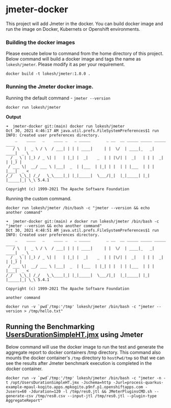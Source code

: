 # jmeter-docker
This project will add Jmeter in the docker. You can build docker image and run the image on Docker, Kubernets or Openshift environments. 

### Building the docker images

Please execute below to command from the home directory of this project. Below command will build a docker image and tags the name as ``lokesh/jmeter``. Please modify it as per your requirement.

```shell
docker build -t lokesh/jmeter:1.0.0 .
```

### Running the Jmeter docker image.
Running the default command - `jmeter --version`

```shell
docker run lokesh/jmeter
```
**Output**
```shell
➜  jmeter-docker git:(main) docker run lokesh/jmeter
Oct 30, 2021 4:46:17 AM java.util.prefs.FileSystemPreferences$1 run
INFO: Created user preferences directory.
    _    ____   _    ____ _   _ _____       _ __  __ _____ _____ _____ ____
   / \  |  _ \ / \  / ___| | | | ____|     | |  \/  | ____|_   _| ____|  _ \
  / _ \ | |_) / _ \| |   | |_| |  _|    _  | | |\/| |  _|   | | |  _| | |_) |
 / ___ \|  __/ ___ \ |___|  _  | |___  | |_| | |  | | |___  | | | |___|  _ <
/_/   \_\_| /_/   \_\____|_| |_|_____|  \___/|_|  |_|_____| |_| |_____|_| \_\ 5.4.1

Copyright (c) 1999-2021 The Apache Software Foundation
```

Running the custom command. 

```shell
docker run lokesh/jmeter /bin/bash -c "jmeter --version && echo another command"
```

```shell
➜  jmeter-docker git:(main) ✗ docker run lokesh/jmeter /bin/bash -c "jmeter --version && echo another command"
Oct 30, 2021 4:48:51 AM java.util.prefs.FileSystemPreferences$1 run
INFO: Created user preferences directory.
    _    ____   _    ____ _   _ _____       _ __  __ _____ _____ _____ ____
   / \  |  _ \ / \  / ___| | | | ____|     | |  \/  | ____|_   _| ____|  _ \
  / _ \ | |_) / _ \| |   | |_| |  _|    _  | | |\/| |  _|   | | |  _| | |_) |
 / ___ \|  __/ ___ \ |___|  _  | |___  | |_| | |  | | |___  | | | |___|  _ <
/_/   \_\_| /_/   \_\____|_| |_|_____|  \___/|_|  |_|_____| |_| |_____|_| \_\ 5.4.1

Copyright (c) 1999-2021 The Apache Software Foundation

another command
```

```shell
docker run -v `pwd`/tmp:'/tmp' lokesh/jmeter /bin/bash -c "jmeter --version > /tmp/hello.txt"
```


## Running the Benchmarking [UsersDurationSimpleHT.jmx](UsersDurationSimpleHT.jmx) using Jmeter
Below command will use the docker image to run the test and generate the aggregate report to docker containers /tmp directory. This command also mounts the docker container's `/tmp` directory to `hostPwd/tmp` so that we can see the results after Jmeter benchmark execution is completed in the docker container.

```shell
docker run -v `pwd`/tmp:'/tmp' lokesh/jmeter /bin/bash -c "jmeter -n -t /opt/UsersDurationSimpleHT.jmx -Jschema=http -Jurl=process-quarkus-example-mpaul-kogito.apps.mpkogito.p9nf.p1.openshiftapps.com -Jusers=60 -Jduration=120 -l /tmp/res0.jtl && JMeterPluginsCMD.sh --generate-csv /tmp/res0.csv --input-jtl /tmp/res0.jtl --plugin-type AggregateReport" 
```
